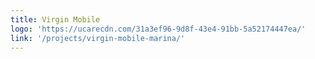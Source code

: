 ```yaml
---
title: Virgin Mobile
logo: 'https://ucarecdn.com/31a3ef96-9d8f-43e4-91bb-5a52174447ea/'
link: '/projects/virgin-mobile-marina/'
---
```

